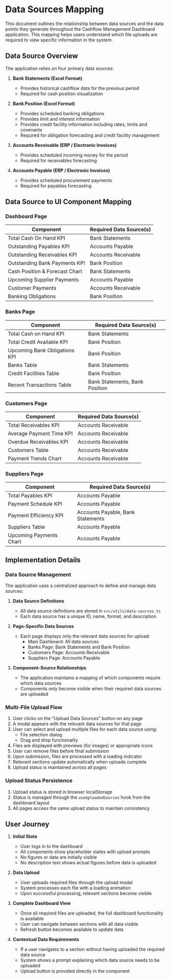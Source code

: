 # Data Sources Mapping

This document outlines the relationship between data sources and the data points they generate throughout the Cashflow Management Dashboard application. This mapping helps users understand which file uploads are required to view specific information in the system.

## Data Source Overview

The application relies on four primary data sources:

1. **Bank Statements (Excel Format)**
   - Provides historical cashflow data for the previous period
   - Required for cash position visualization

2. **Bank Position (Excel Format)**
   - Provides scheduled banking obligations
   - Provides limit and interest information
   - Provides credit facility information including rates, limits and covenants
   - Required for obligation forecasting and credit facility management

3. **Accounts Receivable (ERP / Electronic Invoices)**
   - Provides scheduled incoming money for the period
   - Required for receivables forecasting

4. **Accounts Payable (ERP / Electronic Invoices)**
   - Provides scheduled procurement payments
   - Required for payables forecasting

## Data Source to UI Component Mapping

### Dashboard Page

| Component | Required Data Source(s) |
|-----------|-------------------------|
| Total Cash On Hand KPI | Bank Statements |
| Outstanding Payables KPI | Accounts Payable |
| Outstanding Receivables KPI | Accounts Receivable |
| Outstanding Bank Payments KPI | Bank Position |
| Cash Position & Forecast Chart | Bank Statements |
| Upcoming Supplier Payments | Accounts Payable |
| Customer Payments | Accounts Receivable |
| Banking Obligations | Bank Position |

### Banks Page

| Component | Required Data Source(s) |
|-----------|-------------------------|
| Total Cash on Hand KPI | Bank Statements |
| Total Credit Available KPI | Bank Position |
| Upcoming Bank Obligations KPI | Bank Position |
| Banks Table | Bank Statements |
| Credit Facilities Table | Bank Position |
| Recent Transactions Table | Bank Statements, Bank Position |

### Customers Page

| Component | Required Data Source(s) |
|-----------|-------------------------|
| Total Receivables KPI | Accounts Receivable |
| Average Payment Time KPI | Accounts Receivable |
| Overdue Receivables KPI | Accounts Receivable |
| Customers Table | Accounts Receivable |
| Payment Trends Chart | Accounts Receivable |

### Suppliers Page

| Component | Required Data Source(s) |
|-----------|-------------------------|
| Total Payables KPI | Accounts Payable |
| Payment Schedule KPI | Accounts Payable |
| Payment Efficiency KPI | Accounts Payable, Bank Statements |
| Suppliers Table | Accounts Payable |
| Upcoming Payments Chart | Accounts Payable |

## Implementation Details

### Data Source Management

The application uses a centralized approach to define and manage data sources:

1. **Data Source Definitions**
   - All data source definitions are stored in `src/utils/data-sources.ts`
   - Each data source has a unique ID, name, format, and description

2. **Page-Specific Data Sources**
   - Each page displays only the relevant data sources for upload:
     - Main Dashboard: All data sources
     - Banks Page: Bank Statements and Bank Position
     - Customers Page: Accounts Receivable
     - Suppliers Page: Accounts Payable

3. **Component-Source Relationships**
   - The application maintains a mapping of which components require which data sources
   - Components only become visible when their required data sources are uploaded

### Multi-File Upload Flow

1. User clicks on the "Upload Data Sources" button on any page
2. A modal appears with the relevant data sources for that page
3. User can select and upload multiple files for each data source using:
   - File selection dialog
   - Drag and drop functionality
4. Files are displayed with previews (for images) or appropriate icons
5. User can remove files before final submission
6. Upon submission, files are processed with a loading indicator
7. Relevant sections update automatically when uploads complete
8. Upload status is maintained across all pages

### Upload Status Persistence

1. Upload status is stored in browser localStorage
2. Status is managed through the `useUploadedSources` hook from the dashboard layout
3. All pages access the same upload status to maintain consistency

## User Journey

1. **Initial State**
   - User logs in to the dashboard
   - All components show placeholder states with upload prompts
   - No figures or data are initially visible
   - No description text shows actual figures before data is uploaded

2. **Data Upload**
   - User uploads required files through the upload modal
   - System processes each file with a loading animation
   - Upon successful processing, relevant sections become visible

3. **Complete Dashboard View**
   - Once all required files are uploaded, the full dashboard functionality is available
   - User can navigate between sections with all data visible
   - Refresh button becomes available to update data

4. **Contextual Data Requirements**
   - If a user navigates to a section without having uploaded the required data source
   - System shows a prompt explaining which data source needs to be uploaded
   - Upload button is provided directly in the component 